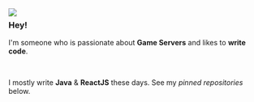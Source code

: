 <img align="left" src="https://github.com/j10max-git/j10max-git/blob/main/fox.png?raw=true">

### Hey!

I'm someone who is passionate about **Game Servers** and likes to **write code**.

<br>

I mostly write **Java** & **ReactJS** these days. See my _pinned repositories_ below.
